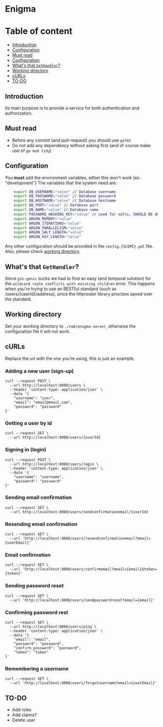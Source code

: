 # Enigma

# Table of content
- [Introduction](#introduction)
- [Configuration](#Configuration)
- [Must read](#must-read)
- [Configuration](#configuration)
- [What's that `GetHandler`?](#whats-that-gethandler)
- [Working directory](#working-directory)
- [cURLs](#curls)
- [TO-DO](#to-do)

## Introduction
Its main purpose is to provide a service for both authentication and authorization.

## Must read
- Before any commit (and pull-request) you should use `gofmt`
- Do not add any dependency without asking first (and of course make use of `go mod tidy`)

## Configuration
You **must** add the environment variables, either this won't work (ex. "development")
The variables that the system need are:

```Bash
    export DB_USERNAME="value" // Database username
    export DB_PASSWORD="value" // Database password
    export DB_HOSTNAME="value" // Database hostname
    export DB_PORT="value" // Database port
    export DB_NAME="value" // Database name
    export PASSWORD_HASHING_KEY="value" // used for salts, SHOULD BE AS PRIVATE AS POSSIBLE
    export ARGON_MEMORY="value"
    export ARGON_ITERATIONS="value"
    export ARGON_PARALLELISM="value"
    export ARGON_SALT_LENGTH="value"
    export ARGON_KEY_LENGTH="value"
```

Any other configuration should be provided in the `config.{SCOPE}.yml` file. Also, please check [working directory](#working-directory).

## What's that `GetHandler`?
Since `gin-gonic` sucks we had to find an easy (and temporal solution) for the `wildcard route conflicts with existing children` error. This happens when you're trying to use
 an RESTful standard (such as /users/{userId}/address), since the httprouter library priorizes speed over the standard.

## Working directory
Set your working directory to `./cmd/enigma-server`, otherwise the configuration file it will not work.

## cURLs

Replace the url with the one you're using, this is just an example.

### Adding a new user (sign-up)
```curl
curl --request POST \
  --url http://localhost:8080/users \
  --header 'content-type: application/json' \
  --data '{
	"username": "user",
	"email": "email@email.com",
	"password": "password"
}'
```

### Getting a user by id
```curl
curl --request GET \
  --url http://localhost:8080/users/{userId}
```

### Signing in (login)
```curl
curl --request POST \
  --url http://localhost:8080/users/login \
  --header 'content-type: application/json' \
  --data '{
	"username": "username",
	"password": "password"
}'
```

### Sending email confirmation
```curl
curl --request GET \
  --url http://localhost:8080/users/sendconfirmationemail/{userId}
```

### Resending email confirmation
```curl
curl --request GET \
  --url 'http://localhost:8080/users/resendconfirmationemail?email={userEmail}'
```

### Email confirmation
```curl
curl --request GET \
  --url 'http://localhost:8080/users/confirmemail?email={email}&token={token}'
```

### Sending password reset
```curl
curl --request GET \
  --url 'http://localhost:8080/users/sendpasswordreset?email={email}'
```

### Confirming password rest
```curl
curl --request GET \
  --url http://localhost:8080/users/ping \
  --header 'content-type: application/json' \
  --data '{
	"email": "email",
	"password": "password",
	"confirm_password": "password",
	"token": "token"
}'
```

### Remembering a username
```curl
curl --request GET \
  --url 'http://localhost:8080/users/forgotusername?email={userEmail}'
```

## TO-DO
- Add roles
- Add claims?
- Delete user